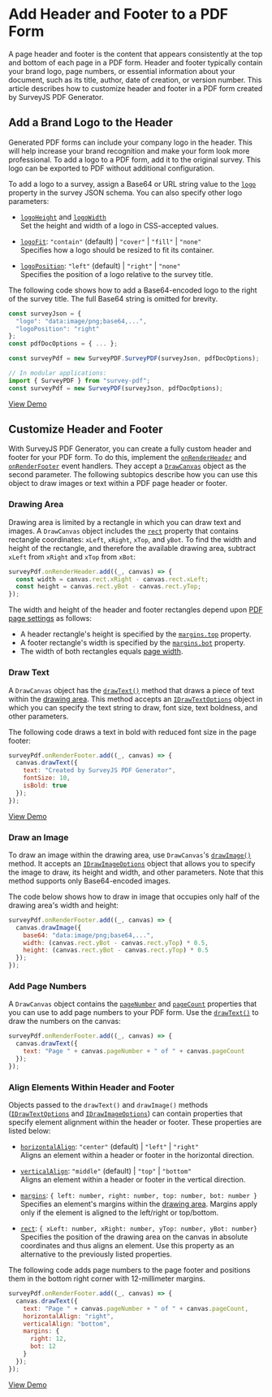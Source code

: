 # Add Header and Footer to a PDF Form

A page header and footer is the content that appears consistently at the top and bottom of each page in a PDF form. Header and footer typically contain your brand logo, page numbers, or essential information about your document, such as its title, author, date of creation, or version number. This article describes how to customize header and footer in a PDF form created by SurveyJS PDF Generator.

## Add a Brand Logo to the Header

Generated PDF forms can include your company logo in the header. This will help increase your brand recognition and make your form look more professional. To add a logo to a PDF form, add it to the original survey. This logo can be exported to PDF without additional configuration.

To add a logo to a survey, assign a Base64 or URL string value to the [`logo`](https://surveyjs.io/form-library/documentation/api-reference/survey-data-model#logo) property in the survey JSON schema. You can also specify other logo parameters:

- [`logoHeight`](https://surveyjs.io/form-library/documentation/api-reference/survey-data-model#logoHeight) and [`logoWidth`](https://surveyjs.io/form-library/documentation/api-reference/survey-data-model#logoWidth)          
Set the height and width of a logo in CSS-accepted values.

- [`logoFit`](https://surveyjs.io/form-library/documentation/api-reference/survey-data-model#logoFit): `"contain"` (default) | `"cover"` | `"fill"` | `"none"`          
Specifies how a logo should be resized to fit its container.

- [`logoPosition`](https://surveyjs.io/form-library/documentation/api-reference/survey-data-model#logoPosition): `"left"` (default) | `"right"` | `"none"`           
Specifies the position of a logo relative to the survey title.

The following code shows how to add a Base64-encoded logo to the right of the survey title. The full Base64 string is omitted for brevity.

```js
const surveyJson = {
  "logo": "data:image/png;base64,...",
  "logoPosition": "right"
};
const pdfDocOptions = { ... };

const surveyPdf = new SurveyPDF.SurveyPDF(surveyJson, pdfDocOptions);

// In modular applications:
import { SurveyPDF } from "survey-pdf";
const surveyPdf = new SurveyPDF(surveyJson, pdfDocOptions);
```

[View Demo](/pdf-generator/examples/customize-header-and-footer-of-pdf-form/ (linkStyle))

## Customize Header and Footer

With SurveyJS PDF Generator, you can create a fully custom header and footer for your PDF form. To do this, implement the [`onRenderHeader`](https://surveyjs.io/pdf-generator/documentation/api-reference/surveypdf#onRenderHeader) and [`onRenderFooter`](https://surveyjs.io/pdf-generator/documentation/api-reference/surveypdf#onRenderFooter) event handlers. They accept a [`DrawCanvas`](https://surveyjs.io/pdf-generator/documentation/api-reference/drawcanvas) object as the second parameter. The following subtopics describe how you can use this object to draw images or text within a PDF page header or footer.

### Drawing Area

Drawing area is limited by a rectangle in which you can draw text and images. A `DrawCanvas` object includes the [`rect`](https://surveyjs.io/pdf-generator/documentation/api-reference/drawcanvas#rect) property that contains rectangle coordinates: `xLeft`, `xRight`, `xTop`, and `yBot`. To find the width and height of the rectangle, and therefore the available drawing area, subtract `xLeft` from `xRight` and `xTop` from `xBot`:

```js
surveyPdf.onRenderHeader.add((_, canvas) => {
  const width = canvas.rect.xRight - canvas.rect.xLeft;
  const height = canvas.rect.yBot - canvas.rect.yTop;
});
```

The width and height of the header and footer rectangles depend upon [PDF page settings](/pdf-generator/documentation/pdf-document-settings#page-settings) as follows:

- A header rectangle's height is specified by the [`margins.top`](https://surveyjs.io/pdf-generator/documentation/api-reference/idocoptions#margins) property.
- A footer rectangle's width is specified by the [`margins.bot`](https://surveyjs.io/pdf-generator/documentation/api-reference/idocoptions#margins) property.
- The width of both rectangles equals [page width](/pdf-generator/documentation/pdf-document-settings#page-size).

### Draw Text

A `DrawCanvas` object has the [`drawText()`](https://surveyjs.io/pdf-generator/documentation/api-reference/drawcanvas#drawText) method that draws a piece of text within the [drawing area](#drawing-area). This method accepts an [`IDrawTextOptions`](https://surveyjs.io/pdf-generator/documentation/api-reference/idrawtextoptions) object in which you can specify the text string to draw, font size, text boldness, and other parameters.

The following code draws a text in bold with reduced font size in the page footer:

```js
surveyPdf.onRenderFooter.add((_, canvas) => {
  canvas.drawText({
    text: "Created by SurveyJS PDF Generator",
    fontSize: 10,
    isBold: true
  });
});
```

[View Demo](/pdf-generator/examples/customize-header-and-footer-of-pdf-form/ (linkStyle))

### Draw an Image

To draw an image within the drawing area, use `DrawCanvas`'s [`drawImage()`](https://surveyjs.io/pdf-generator/documentation/api-reference/drawcanvas#drawImage) method. It accepts an [`IDrawImageOptions`](https://surveyjs.io/pdf-generator/documentation/api-reference/idrawimageoptions) object that allows you to specify the image to draw, its height and width, and other parameters. Note that this method supports only Base64-encoded images.

The code below shows how to draw in image that occupies only half of the drawing area's width and height:

```js
surveyPdf.onRenderFooter.add((_, canvas) => {
  canvas.drawImage({
    base64: "data:image/png;base64,...",
    width: (canvas.rect.yBot - canvas.rect.yTop) * 0.5,
    height: (canvas.rect.yBot - canvas.rect.yTop) * 0.5
  });
});
```

### Add Page Numbers

A `DrawCanvas` object contains the [`pageNumber`](https://surveyjs.io/pdf-generator/documentation/api-reference/drawcanvas#pageNumber) and [`pageCount`](https://surveyjs.io/pdf-generator/documentation/api-reference/drawcanvas#pageCount) properties that you can use to add page numbers to your PDF form. Use the [`drawText()`](https://surveyjs.io/pdf-generator/documentation/api-reference/drawcanvas#drawText) to draw the numbers on the canvas:

```js
surveyPdf.onRenderFooter.add((_, canvas) => {
  canvas.drawText({
    text: "Page " + canvas.pageNumber + " of " + canvas.pageCount
  });
});
```

### Align Elements Within Header and Footer

Objects passed to the `drawText()` and `drawImage()` methods ([`IDrawTextOptions`](/pdf-generator/documentation/api-reference/idrawtextoptions) and [`IDrawImageOptions`](/pdf-generator/documentation/api-reference/idrawimageoptions)) can contain properties that specify element alignment within the header or footer. These properties are listed below:

- [`horizontalAlign`](/pdf-generator/documentation/api-reference/idrawtextoptions#horizontalAlign): `"center"` (default) | `"left"` | `"right"`    
Aligns an element within a header or footer in the horizontal direction.

- [`verticalAlign`](/pdf-generator/documentation/api-reference/idrawtextoptions#verticalAlign): `"middle"` (default) | `"top"` | `"bottom"`    
Aligns an element within a header or footer in the vertical direction.

- [`margins`](/pdf-generator/documentation/api-reference/idrawtextoptions#margins): `{ left: number, right: number, top: number, bot: number }`    
Specifies an element's margins within the [drawing area](#drawing-area). Margins apply only if the element is aligned to the left/right or top/bottom.

- [`rect`](/pdf-generator/documentation/api-reference/idrawtextoptions#rect): `{ xLeft: number, xRight: number, yTop: number, yBot: number}`    
Specifies the position of the drawing area on the canvas in absolute coordinates and thus aligns an element. Use this property as an alternative to the previously listed properties.

The following code adds page numbers to the page footer and positions them in the bottom right corner with 12-millimeter margins.

```js
surveyPdf.onRenderFooter.add((_, canvas) => {
  canvas.drawText({
    text: "Page " + canvas.pageNumber + " of " + canvas.pageCount,
    horizontalAlign: "right",
    verticalAlign: "bottom",
    margins: {
      right: 12,
      bot: 12
    }
  });
});
```

[View Demo](/pdf-generator/examples/customize-header-and-footer-of-pdf-form/ (linkStyle))